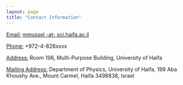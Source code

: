 ```yaml
---
layout: page
title: "Contact Information"
---
```


<ins>Email:</ins> [mmussel -at- sci.haifa.ac.il](mailto:mmussel@sci.haifa.ac.il)

<ins>Phone:</ins> +972-4-828xxxx

<ins>Address:</ins>
Room 196,
Multi-Purpose Building,
University of Haifa

<ins>Mailing Address:</ins>
Department of Physics,
University of Haifa,
199 Aba Khoushy Ave.,
Mount Carmel, Haifa 3498838, Israel
